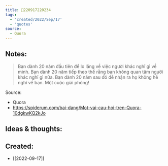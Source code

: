 ```yaml
---
title: 💬220917220234
tags:
  - 'created/2022/Sep/17'
  - 'quotes'
source:
  - Quora
---
```


## Notes:

> Bạn dành 20 năm đầu tiên để lo lắng về việc người khác nghĩ gì về mình. Bạn dành 20 năm tiếp theo thề rằng bạn không quan tâm người khác nghĩ gì nữa. Bạn dành 20 năm sau đó để nhận ra họ không hề nghĩ về bạn. Một cuộc giải phóng!

Source: 
- Quora
- https://spiderum.com/bai-dang/Mot-vai-cau-hoi-tren-Quora-10dgkwKQ2kJo

## Ideas & thoughts:

## Created:
- [[2022-09-17]]
